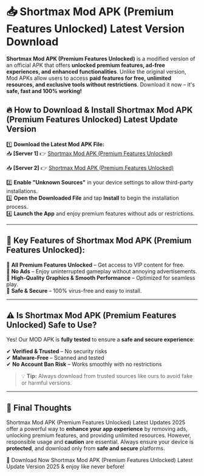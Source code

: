 # 📥 Shortmax Mod APK (Premium Features Unlocked) Latest Version Download

**Shortmax Mod APK (Premium Features Unlocked)** is a modified version of an official APK that offers **unlocked premium features, ad-free experiences, and enhanced functionalities**. Unlike the original version, Mod APKs allow users to access **paid features for free, unlimited resources, and exclusive tools without restrictions**. Download it now – it's **safe, fast and 100% working!**

## 🔥 **How to Download & Install Shortmax Mod APK (Premium Features Unlocked) Latest Update Version**

1️⃣ **Download the Latest Mod APK File:**  
📥 **[Server 1]** 👉 [Shortmax Mod APK (Premium Features Unlocked)](https://hapymods.com?title=Shortmax+Mod+APK+(Premium+Features+Unlocked))

📥 **[Server 2]** 👉 [Shortmax Mod APK (Premium Features Unlocked)](https://hapymods.com?title=Shortmax+Mod+APK+(Premium+Features+Unlocked))

2️⃣ **Enable "Unknown Sources"** in your device settings to allow third-party installations.  
3️⃣ **Open the Downloaded File** and tap **Install** to begin the installation process.  
4️⃣ **Launch the App** and enjoy premium features without ads or restrictions.

---

## 🌟 **Key Features of Shortmax Mod APK (Premium Features Unlocked):**
 
🔽 **All Premium Features Unlocked** – Get access to VIP content for free.  
🔽 **No Ads** – Enjoy uninterrupted gameplay without annoying advertisements.  
🔽 **High-Quality Graphics & Smooth Performance** – Optimized for seamless play.  
🔽 **Safe & Secure** – 100% virus-free and easy to install.  

---

## ⚠️ **Is Shortmax Mod APK (Premium Features Unlocked) Safe to Use?**

Yes! Our MOD APK is **fully tested** to ensure a **safe and secure experience**:

✔ **Verified & Trusted** – No security risks  
✔ **Malware-Free** – Scanned and tested  
✔ **No Account Ban Risk** – Works smoothly with no restrictions

> 💡 **Tip:** Always download from trusted sources like ours to avoid fake or harmful versions.

---

## 📌 **Final Thoughts**
 
Shortmax Mod APK (Premium Features Unlocked) Latest Updates 2025 offer a powerful way to **enhance your app experience** by removing ads, unlocking premium features, and providing unlimited resources. However, responsible usage and **caution** are essential. Always ensure your device is **protected**, and download only from **safe and secure** platforms.  

🔽 Download Now Shortmax Mod APK (Premium Features Unlocked) Latest Update Version 2025 & enjoy like never before!